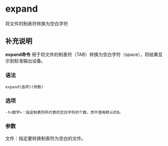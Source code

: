 expand
===

将文件的制表符转换为空白字符

## 补充说明

**expand命令** 用于将文件的制表符（TAB）转换为空白字符（space），将结果显示到标准输出设备。

###  语法

```
expand(选项)(参数)
```

###  选项

```
-t<数字>：指定制表符所代表的空白字符的个数，而不使用默认的8。
```

###  参数

文件：指定要转换制表符为空白的文件。


